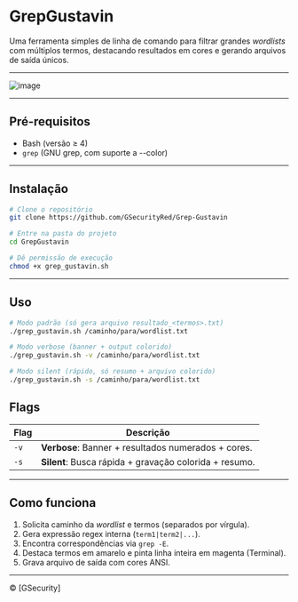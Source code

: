 # GrepGustavin

Uma ferramenta simples de linha de comando para filtrar grandes *wordlists* com múltiplos termos, destacando resultados em cores e gerando arquivos de saída únicos.
<br>


---
![image](https://github.com/user-attachments/assets/89a0b37e-6a5b-4e3c-aadc-c5f2ecb867e0)



---

## Pré-requisitos

- Bash (versão ≥ 4)
- `grep` (GNU grep, com suporte a --color)

---

## Instalação

```bash
# Clone o repositório
git clone https://github.com/GSecurityRed/Grep-Gustavin

# Entre na pasta do projeto
cd GrepGustavin

# Dê permissão de execução
chmod +x grep_gustavin.sh
```

---

## Uso

```bash
# Modo padrão (só gera arquivo resultado_<termos>.txt)
./grep_gustavin.sh /caminho/para/wordlist.txt

# Modo verbose (banner + output colorido)
./grep_gustavin.sh -v /caminho/para/wordlist.txt

# Modo silent (rápido, só resumo + arquivo colorido)
./grep_gustavin.sh -s /caminho/para/wordlist.txt
```

## Flags

| Flag | Descrição                                              |
|------|--------------------------------------------------------|
| `-v` | **Verbose**: Banner + resultados numerados + cores.    |
| `-s` | **Silent**: Busca rápida + gravação colorida + resumo. |

---

## Como funciona

1. Solicita caminho da *wordlist* e termos (separados por vírgula).
2. Gera expressão regex interna (`term1|term2|...`).
3. Encontra correspondências via `grep -E`.
4. Destaca termos em amarelo e pinta linha inteira em magenta (Terminal).
5. Grava arquivo de saída com cores ANSI.

---

© [GSecurity]
